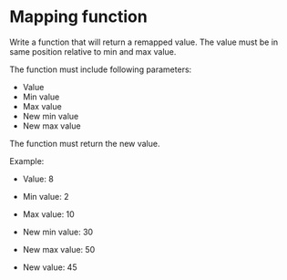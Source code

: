 # Mapping function

Write a function that will return a remapped value. The value must be in same position relative to min and max value.

The function must include following parameters:
- Value
- Min value
- Max value
- New min value
- New max value

The function must return the new value.

Example:
- Value: 8
- Min value: 2
- Max value: 10
- New min value: 30
- New max value: 50

- New value: 45